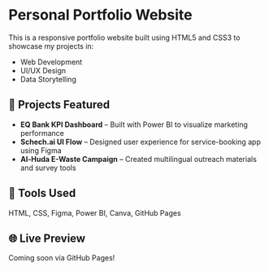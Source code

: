 # Personal Portfolio Website

This is a responsive portfolio website built using HTML5 and CSS3 to showcase my projects in:

- Web Development
- UI/UX Design
- Data Storytelling

## 🚀 Projects Featured
- **EQ Bank KPI Dashboard** – Built with Power BI to visualize marketing performance
- **Schech.ai UI Flow** – Designed user experience for service-booking app using Figma
- **Al-Huda E-Waste Campaign** – Created multilingual outreach materials and survey tools

## 🧰 Tools Used
HTML, CSS, Figma, Power BI, Canva, GitHub Pages

## 🌐 Live Preview
Coming soon via GitHub Pages!
